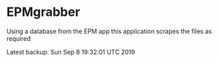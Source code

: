 # EPMgrabber
Using a database from the EPM app this application scrapes the files as required


Latest backup: Sun Sep 8 19:32:01 UTC 2019
